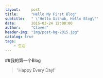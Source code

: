 ```yaml
---
layout:     post
title:      "Hello My First Blog"
subtitle:   " \"Hello Github, Hello Blog\""
date:       2016-03-24 12:00:00
author:     "Clover"
header-img: "img/post-bg-2015.jpg"
catalog: true
tags:
    - 生活
---
```


##我的第一个Blog
> 'Happy Every Day!'